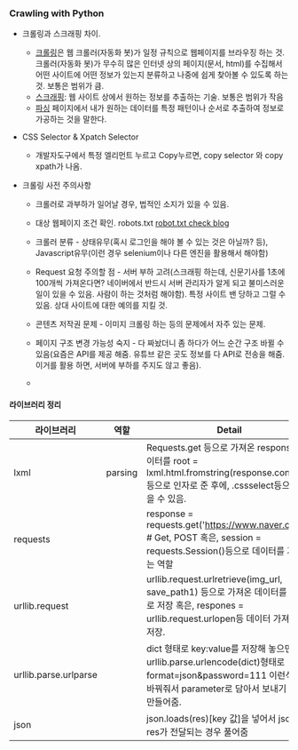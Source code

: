 ### Crawling with Python

- 크롤링과 스크래핑 차이. 
  - <u>크롤링</u>은 웹 크롤러(자동화 봇)가 일정 규칙으로 웹페이지를 브라우징 하는 것. 크롤러(자동화 봇)가 무수히 많은 인터넷 상의 페이지(문서, html)를 수집해서 어떤 사이트에 어떤 정보가 있는지 분류하고 나중에 쉽게 찾아볼 수 있도록 하는 것. 보통은 범위가 큼.  
  - <u>스크래핑</u>: 웹 사이트 상에서 원하는 정보를 추출하는 기술. 보통은 범위가 작음
  - <u>파싱</u> 페이지에서 내가 원하는 데이터를 특정 패턴이나 순서로 추출하여 정보로 가공하는 것을 말한다.



- CSS Selector  & Xpatch Selector 
  - 개발자도구에서 특정 엘리먼트 누르고 Copy누르면, copy selector 와 copy xpath가 나옴. 



- 크롤링 사전 주의사항

  - 크롤러로 과부하가 일어날 경우, 법적인 소지가 있을 수 있음. 
  - 대상 웹페이지 조건 확인. robots.txt [robot.txt check blog](https://m.blog.naver.com/PostView.nhn?blogId=http-log&logNo=221104827805&proxyReferer=https:%2F%2Fwww.google.com%2F)
  - 크롤러 분류 - 상태유무(혹시 로그인을 해야 볼 수 있는 것은 아닐까? 등), Javascript유무(이런 경우 selenium이나 다른 엔진을 활용해서 해야함)
  - Request 요청 주의할 점 - 서버 부하 고려(스크래핑 하는데, 신문기사를 1초에 100개씩 가져온다면? 네이버에서 반드시 서버 관리자가 알게 되고 불미스러운 일이 있을 수 있음. 사람이 하는 것처럼 해야함). 특정 사이트 밴 당하고 그럴 수 있음. 상대 사이트에 대한 예의를 지킬 것. 
  - 콘텐츠 저작권 문제 - 이미지 크롤링 하는 등의 문제에서 자주 있는 문제.
  - 페이지 구조 변경 가능성 숙지 - 다 짜놨더니 좀 하다가 어느 순간 구조 바뀔 수 있음(요즘은 API를 제공 해줌. 유튜브 같은 곳도 정보를 다 API로 전송을 해줌. 이거를 활용 하면, 서버에 부하를 주지도 않고 좋음). 

  - ​



#### 라이브러리 정리

| 라이브러리     | 역할    | Detail                                                       |
| -------------- | ------- | ------------------------------------------------------------ |
| lxml           | parsing | Requests.get 등으로 가져온 response데이터를  root = lxml.html.fromstring(response.content)등으로 인자로 준 후에, .cssselect등으로 찾을 수 있음. |
| requests       |         | response = requests.get('https://www.naver.com/') # Get, POST 혹은,  session = requests.Session()등으로 데이터를 가져오는 역할 |
| urllib.request |         | urllib.request.urlretrieve(img_url, save_path1) 등으로 가져온 데이터를 파일로 저장 혹은, respones = urllib.request.urlopen등 데이터 가져와서 저장. |
|urllib.parse.urlparse||dict 형태로 key:value를 저장해 놓으면, urllib.parse.urlencode(dict)형태로 format=json&password=111 이런식으로 바꿔줘서 parameter로 담아서 보내기 쉽게 만들어줌.|
|json||json.loads(res)[key 값]을 넣어서 json으로 res가 전달되는 경우 풀어줌|
